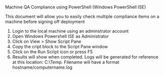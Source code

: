 Machine QA Compliance using PowerShell
(Windows PowerShell ISE)

This document will allow you to easily check multiple compliance items on a machine before signing off deployment

1. Login to the local machine using an adminstrator account
2. Open Windows Powershell ISE as Administrator
3. Click on View > Show Script Pane
4. Copy the cript block to the Script Pane window
5. Click on the Run Script icon or press F5
6. Results will show when completed. Logs will be generated for reference at this location: C:\Temp\. Filename will have a format hostname/computername.log

